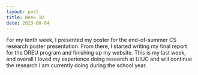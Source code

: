 ```yaml
---
layout: post
title: Week 10
date: 2023-08-04
---
```


For my tenth week, I presented my poster for the end-of-summer CS research poster presentation. From there, I started writing my final report for the DREU program and finishing up my website. This is my last week, and overall I loved my experience doing research at UIUC and will continue the research I am currently doing during the school year. 